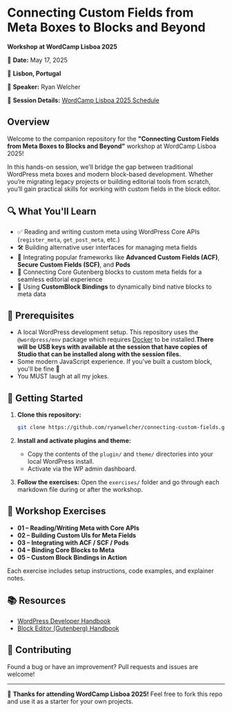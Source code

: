 # Connecting Custom Fields from Meta Boxes to Blocks and Beyond

**Workshop at WordCamp Lisboa 2025**

📅 **Date:** May 17, 2025

📍 **Lisbon, Portugal**

🎤 **Speaker:** Ryan Welcher

🔗 **Session Details:** [WordCamp Lisboa 2025 Schedule](https://lisboa.wordcamp.org/2025/session/connecting-custom-fields-from-meta-boxes-to-blocks-and-beyond/)

## Overview

Welcome to the companion repository for the **"Connecting Custom Fields from Meta Boxes to Blocks and Beyond"** workshop at WordCamp Lisboa 2025!

In this hands-on session, we’ll bridge the gap between traditional WordPress meta boxes and modern block-based development. Whether you’re migrating legacy projects or building editorial tools from scratch, you’ll gain practical skills for working with custom fields in the block editor.

## 🔍 What You'll Learn

- ✅ Reading and writing custom meta using WordPress Core APIs (`register_meta`, `get_post_meta`, etc.)
- 🛠️ Building alternative user interfaces for managing meta fields
- 🔌 Integrating popular frameworks like **Advanced Custom Fields (ACF)**, **Secure Custom Fields (SCF)**, and **Pods**
- 🔗 Connecting Core Gutenberg blocks to custom meta fields for a seamless editorial experience
- 🧩 Using **CustomBlock Bindings** to dynamically bind native blocks to meta data

## 🧰 Prerequisites

- A local WordPress development setup. This repository uses the `@wordpress/env` package which requires [Docker](https://www.docker.com/) to be installed.**There will be USB keys with available at the session that have copies of Studio that can be installed along with the session files.**
- Some modern JavaScript experience. If you've built a custom block, you'll be fine 💪
- You MUST laugh at all my jokes.

## 🚀 Getting Started

1. **Clone this repository:**

   ```bash
   git clone https://github.com/ryanwelcher/connecting-custom-fields.git
   ```

2. **Install and activate plugins and theme:**

   - Copy the contents of the `plugin/` and `theme/` directories into your local WordPress install.
   - Activate via the WP admin dashboard.

3. **Follow the exercises:**
   Open the `exercises/` folder and go through each markdown file during or after the workshop.

## 🧪 Workshop Exercises

- **01 – Reading/Writing Meta with Core APIs**
- **02 – Building Custom UIs for Meta Fields**
- **03 – Integrating with ACF / SCF / Pods**
- **04 – Binding Core Blocks to Meta**
- **05 – Custom Block Bindings in Action**

Each exercise includes setup instructions, code examples, and explainer notes.

## 📚 Resources

- [WordPress Developer Handbook](https://developer.wordpress.org/)
- [Block Editor (Gutenberg) Handbook](https://developer.wordpress.org/block-editor/)

## 🤝 Contributing

Found a bug or have an improvement? Pull requests and issues are welcome!

---

🧡 **Thanks for attending WordCamp Lisboa 2025!**
Feel free to fork this repo and use it as a starter for your own projects.
